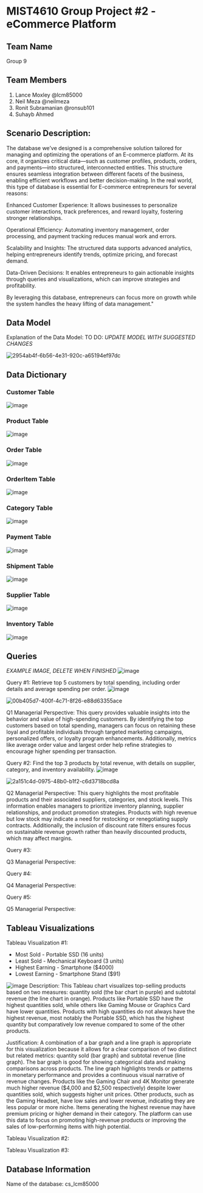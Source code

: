 # MIST4610 Group Project #2 - eCommerce Platform
## Team Name 
Group 9

## Team Members 
1. Lance Moxley @lcm85000
2. Neil Meza @neilmeza
3. Ronit Subramanian @ronsub101
4. Suhayb Ahmed

## Scenario Description:
The database we’ve designed is a comprehensive solution tailored for managing and optimizing the operations of an E-commerce platform. At its core, it organizes critical data—such as customer profiles, products, orders, and payments—into structured, interconnected entities. This structure ensures seamless integration between different facets of the business, enabling efficient workflows and better decision-making. In the real world, this type of database is essential for E-commerce entrepreneurs for several reasons:

Enhanced Customer Experience: It allows businesses to personalize customer interactions, track preferences, and reward loyalty, fostering stronger relationships.

Operational Efficiency: Automating inventory management, order processing, and payment tracking reduces manual work and errors.

Scalability and Insights: The structured data supports advanced analytics, helping entrepreneurs identify trends, optimize pricing, and forecast demand.

Data-Driven Decisions: It enables entrepreneurs to gain actionable insights through queries and visualizations, which can improve strategies and profitability.

By leveraging this database, entrepreneurs can focus more on growth while the system handles the heavy lifting of data management."


## Data Model 
Explanation of the Data Model: 
TO DO: *UPDATE MODEL WITH SUGGESTED CHANGES*

![2954ab4f-6b56-4e31-920c-a65194ef97dc](https://github.com/user-attachments/assets/d60194a2-c36d-4287-9e9f-9bb58ff4ae37)


## Data Dictionary 
### Customer Table
![image](https://github.com/user-attachments/assets/4dce55d3-4c16-46af-a438-2e6ff3149c42)

### Product Table
![image](https://github.com/user-attachments/assets/dadad371-0fad-445a-92e9-7c5e71dec333)

### Order Table
![image](https://github.com/user-attachments/assets/84d4a04d-4e65-4c58-8560-7e8bfc4c02ad)

### OrderItem Table
![image](https://github.com/user-attachments/assets/9e672031-5045-43da-bb14-0fdcc816527e)

### Category Table
![image](https://github.com/user-attachments/assets/8f61d7bc-7ce2-49f2-af9a-ad656b31f5bd)

### Payment Table
![image](https://github.com/user-attachments/assets/7bfa8e2d-5350-4f5e-96bf-83d8b56ebf12)

### Shipment Table
![image](https://github.com/user-attachments/assets/602cf1cb-79f7-4165-94b8-8ee72253b4f5)

### Supplier Table
![image](https://github.com/user-attachments/assets/4308f5fd-0a47-43dc-90f6-ed77e59d6a13)

### Inventory Table
![image](https://github.com/user-attachments/assets/d1c84cf0-de4c-469b-a9f3-de35ad327470)


## Queries 
*EXAMPLE IMAGE, DELETE WHEN FINISHED* ![image](https://github.com/user-attachments/assets/75509222-3188-4f22-8777-84274ed7e9b2)

Query #1: Retrieve top 5 customers by total spending, including order details and average spending per order.
![image](https://github.com/user-attachments/assets/63fcf7ac-a470-4d3b-83f1-1e78ab96dc7f)

![00b405d7-400f-4c71-8f26-e88d63355ace](https://github.com/user-attachments/assets/5041b08d-5584-43b4-ad1d-2e6c4b7ba7b2)

Q1 Managerial Perspective: This query provides valuable insights into the behavior and value of high-spending customers. By identifying the top customers based on total spending, managers can focus on retaining these loyal and profitable individuals through targeted marketing campaigns, personalized offers, or loyalty program enhancements. Additionally, metrics like average order value and largest order help refine strategies to encourage higher spending per transaction. 


Query #2: Find the top 3 products by total revenue, with details on supplier, category, and inventory availability.
![image](https://github.com/user-attachments/assets/f0b7d7c6-8bdd-4b26-bb0f-4f0c60e5ca92)

![2a151c4d-0975-48b0-b1f2-c6d3718bcd8a](https://github.com/user-attachments/assets/98fcddbf-52fe-46d7-bdf2-a94b7630eece)

Q2 Managerial Perspective: This query highlights the most profitable products and their associated suppliers, categories, and stock levels. This information enables managers to prioritize inventory planning, supplier relationships, and product promotion strategies. Products with high revenue but low stock may indicate a need for restocking or renegotiating supply contracts. Additionally, the inclusion of discount rate filters ensures focus on sustainable revenue growth rather than heavily discounted products, which may affect margins.


Query #3: 

Q3 Managerial Perspective: 


Query #4: 

Q4 Managerial Perspective: 


Query #5: 

Q5 Managerial Perspective: 


## Tableau Visualizations

Tableau Visualization #1: 

- Most Sold - Portable SSD (16 units)
- Least Sold - Mechanical Keyboard (3 units)
- Highest Earning - Smartphone ($4000)
- Lowest Earning - Smartphone Stand ($91)

![image](https://github.com/user-attachments/assets/314ae607-1f51-4930-a080-86785f883a41)
Description:
This Tableau chart visualizes top-selling products based on two measures: quantity sold (the bar chart in purple) and subtotal revenue (the line chart in orange). 
Products like Portable SSD have the highest quantities sold, while others like Gaming Mouse or Graphics Card have lower quantities. 
Products with high quantities do not always have the highest revenue, most notably the Portable SSD, which has the highest quantity but comparatively low revenue compared to some of the other products.

Justification:
A combination of a bar graph and a line graph is appropriate for this visualization because it allows for a clear comparison of two distinct but related metrics: quantity sold (bar graph) and subtotal revenue (line graph).
The bar graph is good for showing categorical data and making comparisons across products. 
The line graph highlights trends or patterns in monetary performance and provides a continuous visual narrative of revenue changes.	
Products like the Gaming Chair and 4K Monitor generate much higher revenue ($4,000 and $2,500 respectively) despite lower quantities sold, which suggests higher unit prices. 
Other products, such as the Gaming Headset, have low sales and lower revenue, indicating they are less popular or more niche. 
Items generating the highest revenue may have premium pricing or higher demand in their category. 
The platform can use this data to focus on promoting high-revenue products or improving the sales of low-performing items with high potential. 

Tableau Visualization #2:

Tableau Visualization #3:


## Database Information
Name of the database: cs_lcm85000
